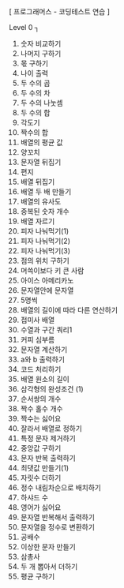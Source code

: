 [ 프로그래머스 - 코딩테스트 연습 ]

Level 0 ┐

1. 숫자 비교하기
2. 나머지 구하기
3. 몫 구하기
4. 나이 출력
5. 두 수의 곱
6. 두 수의 차
7. 두 수의 나눗셈
8. 두 수의 합
9. 각도기
10. 짝수의 합
11. 배열의 평균 값
12. 양꼬치
13. 문자열 뒤집기
14. 편지
15. 배열 뒤집기
16. 배열 두 배 만들기
17. 배열의 유사도
18. 중복된 숫자 개수
19. 배열 자르기
20. 피자 나눠먹기(1)
21. 피자 나눠먹기(2)
22. 피자 나눠먹기(3)
23. 점의 위치 구하기
24. 머쓱이보다 키 큰 사람
25. 아이스 아메리카노
26. 문자열안에 문자열
27. 5명씩
28. 배열의 길이에 따라 다른 연산하기
29. 접미사 배열
30. 수열과 구간 쿼리1
31. 커피 심부름
32. 문자열 계산하기
33. a와 b 출력하기
34. 코드 처리하기
35. 배열 원소의 길이
36. 삼각형의 완성조건 (1)
37. 순서쌍의 개수
38. 짝수 홀수 개수
39. 짝수는 싫어요
40. 잘라서 배열로 정하기
41. 특정 문자 제거하기
42. 중앙값 구하기
43. 문자 반복 출력하기
44. 최댓값 만들기(1)
45. 자릿수 더하기
46. 정수 내림차순으로 배치하기
47. 하샤드 수
48. 영어가 싫어요
49. 문자열 반복해서 출력하기
50. 문자열을 정수로 변환하기
51. 공배수
52. 이상한 문자 만들기
53. 삼총사
54. 두 개 뽑아서 더하기
55. 평균 구하기
